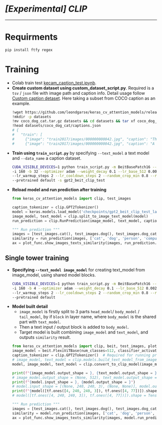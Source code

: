 # ___[Experimental] CLIP___
***

# Requirments
  ```sh
  pip install ftfy regex
  ```
# Training
- Colab train test [kecam_caption_test.ipynb](https://colab.research.google.com/drive/1VaOOE4Q2rD_pV4k3YymY1glqtlNjoikT?usp=sharing).
- **Create custom dataset using custom_dataset_script.py**. Required is a `tsv` / `json` file with image path and caption info. Detail usage follow [Custom caption detaset](https://github.com/leondgarse/keras_cv_attention_models/discussions/52#discussioncomment-6516154). Here taking a subset from COCO caption as an example.
  ```sh
  !wget https://github.com/leondgarse/keras_cv_attention_models/releases/download/assets/coco_dog_cat.tar.gz
  !mkdir -p datasets
  !mv coco_dog_cat.tar.gz datasets && cd datasets && tar xf coco_dog_cat.tar.gz && cd -
  !head datasets/coco_dog_cat/captions.json
  # {
  #   "train": [
  #     {"image": "train2017/images/000000000042.jpg", "caption": "This wire metal rack holds several pairs of shoes and sandals"},
  #     {"image": "train2017/images/000000000042.jpg", "caption": "A dog sleeping on a show rack in the shoes."},
  ```
- **Train using `train_script.py`** by specifying `--text_model` a text model and `--data_name` a caption dataset.
  ```sh
  CUDA_VISIBLE_DEVICES=1 python train_script.py -m BeitBasePatch16 --text_model GPT2_Base -d datasets/coco_dog_cat/captions.json \
  -i 160 -b 32 --optimizer adam --weight_decay 0.1 --lr_base_512 0.002 --lr_warmup 1e-5 --lr_decay_steps 14 \
  --lr_warmup_steps 2 --lr_cooldown_steps 2 --random_crop_min 0.8 --rescale_mode tf --magnitude 0 \
  --pretrained default -s gpt2_beit_clip_test
  ```
- **Reload model and run prediction after training**
  ```py
  from keras_cv_attention_models import clip, test_images

  caption_tokenizer = clip.GPT2Tokenizer()
  model = keras.models.load_model('checkpoints/gpt2_beit_clip_test_latest.h5', compile=False)
  image_model, text_model = clip.split_to_image_text_model(model)
  run_prediction = clip.RunPrediction(image_model, text_model, caption_tokenizer)

  """ Run prediction """
  images = [test_images.cat(), test_images.dog(), test_images.dog_cat()]
  similarity = run_prediction(images, ['cat', 'dog', 'person', 'computer'])
  ax = plot_func.show_images_texts_similarity(images, run_prediction.text_labels, similarity)
  ```
## Single tower training
- **Specifying `--text_model image_model`** for creating text_model from image_model, using shared model blocks.
  ```sh
  CUDA_VISIBLE_DEVICES=1 python train_script.py -m BeitBasePatch16 --text_model image_model -d datasets/coco_dog_cat/captions.json \
  -i 160 -b 4 --optimizer adam --weight_decay 0.1 --lr_base_512 0.002 --lr_warmup 1e-5 --lr_decay_steps 14 \
  --lr_warmup_steps 2 --lr_cooldown_steps 2 --random_crop_min 0.8 --rescale_mode tf --magnitude 0 \
  --pretrained default  
  ```
- **Model built detail**
  - `image_model` is firstly split to 3 parts `head_model`/ `body_model` / `tail_model`, by if `block` in layer name, where `body_model` is the shared part with `text_model`.
  - Then a text input / output block is added to `body_model`.
  - Target model is built combining `image_model` and `text_model`, and outputs `similarity` result.
  ```py
  from keras_cv_attention_models import clip, beit, test_images, plot_func
  image_model = beit.FlexiViTBase(num_classes=512, classifier_activation=None)
  caption_tokenizer = clip.GPT2Tokenizer()  # Required for running prediction
  # image_model, text_model = clip.models.build_text_model_from_image_model(image_model)
  model, image_model, text_model = clip.convert_to_clip_model(image_model, caption_tokenizer=caption_tokenizer)

  print(f"{image_model.output_shape = }, {text_model.output_shape = }")
  # image_model.output_shape = (None, 512), text_model.output_shape = (None, 512)
  print(f"{model.input_shape = }, {model.output_shape = }")
  # model.input_shape = [(None, 240, 240, 3), (None, None)], model.output_shape = (None, None)
  print(f"{model([tf.ones([4, 240, 240, 3]), tf.ones([4, 77])]).shape = }")
  # model([tf.ones([4, 240, 240, 3]), tf.ones([4, 77])]).shape = TensorShape([4, 4])
  ```
  ```py
  """ Run prediction """
  images = [test_images.cat(), test_images.dog(), test_images.dog_cat()]
  similarity = model.run_prediction(images, ['cat', 'dog', 'person', 'computer'])
  ax = plot_func.show_images_texts_similarity(images, model.run_prediction.text_labels, similarity)
  ```
